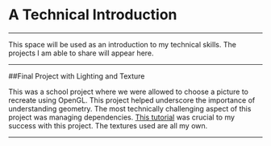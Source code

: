 # A Technical Introduction
<hr></hr>
This space will be used as an introduction to my technical skills. The projects I am able to share will appear here.
<hr></hr>
##Final Project with Lighting and Texture
<p>This was a school project where we were allowed to choose a picture to recreate using OpenGL.  This project helped underscore the importance of understanding geometry.
The most technically challenging aspect of this project was managing dependencies.  <a href="https://learnopengl.com/Getting-started/OpenGL">This tutorial</a> was crucial
to my success with this project.  The textures used are all my own.</p>
<hr></hr>
